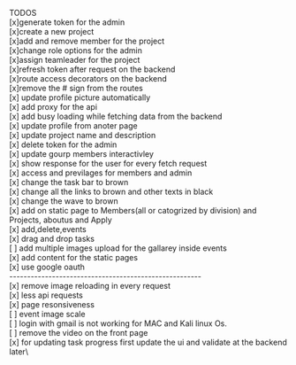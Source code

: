 TODOS<br/>
    [x]generate token for the admin\
    [x]create a new project\
    [x]add and remove member for the project\
    [x]change role options for the admin\
    [x]assign teamleader for the project\
    [x]refresh token after request on the backend\
    [x]route access decorators on the backend\
    [x]remove the # sign from the routes\
    [x] update profile picture automatically\
    [x] add proxy for the api\
    [x] add busy loading while fetching data from the backend\
    [x] update profile from anoter page\
    [x] update project name and description\
    [x] delete token for the admin\
    [x] update gourp members interactivley\
    [x] show response for the user for every fetch request\
    [x] access and previlages for members and admin\
    [x] change the task bar to brown\
    [x] change all the links to brown and other texts in black\
    [x] change the wave to brown\
    [x] add on static page to Members(all or catogrized by division) and Projects, aboutus and Apply\
    [x] add,delete,events\
    [x] drag and drop tasks\
    [ ] add multiple images upload for the gallarey inside  events\
    [x] add content for the static pages\
    [x] use google oauth\
    ------------------------------------------------------\
    [x] remove image reloading in every request\
    [x] less api requests\
    [x] page resonsiveness\
    [ ] event image scale\
    [ ] login with gmail is not working for MAC and Kali linux Os.\
    [ ] remove the video on the front page\
    [x] for updating task progress first update the ui and validate at the backend later\ 
    
    

